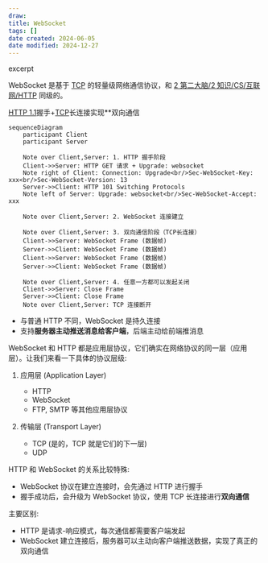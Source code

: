 ```yaml
---
draw:
title: WebSocket
tags: []
date created: 2024-06-05
date modified: 2024-12-27
---
```


excerpt

<!-- more -->

WebSocket 是基于 [TCP](TCP.md) 的轻量级网络通信协议，和 [2 第二大脑/2 知识/CS/互联网/HTTP](2%20第二大脑/2%20知识/CS/互联网/HTTP) 同级的。

[HTTP 1.1](HTTP%201.1.md)握手+[TCP](TCP.md)长连接实现**双向通信

```mermaid
sequenceDiagram
    participant Client
    participant Server
    
    Note over Client,Server: 1. HTTP 握手阶段
    Client->>Server: HTTP GET 请求 + Upgrade: websocket
    Note right of Client: Connection: Upgrade<br/>Sec-WebSocket-Key: xxx<br/>Sec-WebSocket-Version: 13
    Server->>Client: HTTP 101 Switching Protocols
    Note left of Server: Upgrade: websocket<br/>Sec-WebSocket-Accept: xxx
    
    Note over Client,Server: 2. WebSocket 连接建立
    
    Note over Client,Server: 3. 双向通信阶段（TCP长连接）
    Client->>Server: WebSocket Frame (数据帧)
    Server->>Client: WebSocket Frame (数据帧)
    Client->>Server: WebSocket Frame (数据帧)
    Server->>Client: WebSocket Frame (数据帧)
    
    Note over Client,Server: 4. 任意一方都可以发起关闭
    Client->>Server: Close Frame
    Server->>Client: Close Frame
    Note over Client,Server: TCP 连接断开
```

- 与普通 HTTP 不同，WebSocket 是持久连接
- 支持**服务器主动推送消息给客户端**，后端主动给前端推消息

WebSocket 和 HTTP 都是应用层协议，它们确实在网络协议的同一层（应用层）。让我们来看一下具体的协议层级:

1. 应用层 (Application Layer)
   - HTTP
   - WebSocket
   - FTP, SMTP 等其他应用层协议

2. 传输层 (Transport Layer)
   - TCP (是的，TCP 就是它们的下一层)
   - UDP

HTTP 和 WebSocket 的关系比较特殊:

- WebSocket 协议在建立连接时，会先通过 HTTP 进行握手
- 握手成功后，会升级为 WebSocket 协议，使用 TCP 长连接进行**双向通信**

主要区别:

- HTTP 是请求-响应模式，每次通信都需要客户端发起
- WebSocket 建立连接后，服务器可以主动向客户端推送数据，实现了真正的双向通信
